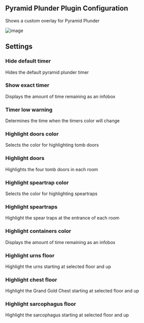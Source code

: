 ## Pyramid Plunder Plugin Configuration
Shows a custom overlay for Pyramid Plunder

![image](https://raw.githubusercontent.com/runelite/wiki/master/img/Pyramid-Plunder-example.gif)

## Settings
### Hide default timer
Hides the default pyramid plunder timer

### Show exact timer
Displays the amount of time remaining as an infobox

### Timer low warning
Determines the time when the timers color will change

### Highlight doors color
Selects the color for highlighting tomb doors

### Highlight doors
Highlights the four tomb doors in each room

### Highlight speartrap color
Selects the color for highlighting speartraps

### Highlight speartraps
Highlight the spear traps at the entrance of each room

### Highlight containers color
Displays the amount of time remaining as an infobox

### Highlight urns floor
Highlight the urns starting at selected floor and up

### Highlight chest floor
Highlight the Grand Gold Chest starting at selected floor and up

### Highlight sarcophagus floor
Highlight the sarcophagus starting at selected floor and up